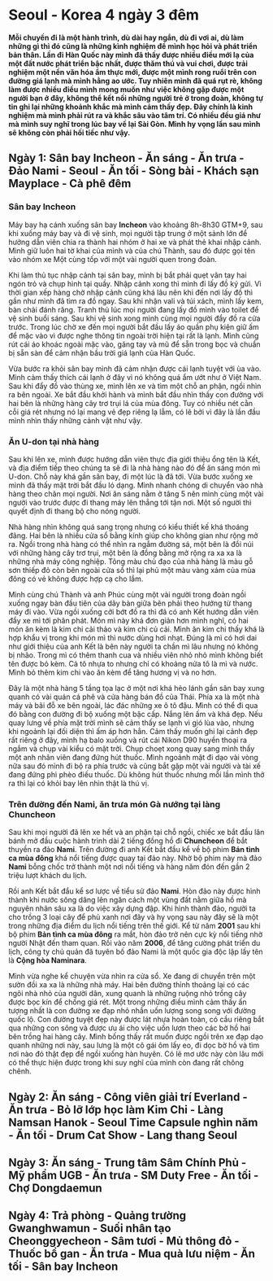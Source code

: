 # Seoul - Korea 4 ngày 3 đêm

**Mỗi chuyến đi là một hành trình, dù dài hay ngắn, dù đi vơi ai, dù làm những gì thì đó cũng là những kình nghiệm để mình học hỏi và phát triển bản thân. Lần đi Hàn Quốc này mình đã thấy được nhiều điều mới lạ của một đất nước phát triển bậc nhất, được thăm thú và vui chơi, được trải nghiệm một nền văn hóa ẩm thực mới, được một mình rong ruổi trên con đường giá lạnh mà mình hằng ao ước. Tuy nhiên mình đã quá rụt rè, không làm được nhiều điều mình mong muốn như việc không gặp được một người bạn ở đây, không thể kết nối những người trẻ ở trong đoàn, không tự tin ghi lại những khoảnh khắc mà mình cảm thấy đẹp. Đây chính là kinh nghiệm mà mình phải rút ra và khắc sâu vào tâm trí. Có nhiều đều giá như mà mình suy nghĩ trong lúc bay về lại Sài Gòn. Mình hy vọng lần sau mình sẽ không còn phải hối tiếc như vậy.**

## Ngày 1: Sân bay Incheon - Ăn sáng - Ăn trưa - Đảo Nami - Seoul - Ăn tối - Sòng bài - Khách sạn Mayplace - Cà phê đêm

### Sân bay Incheon

Máy bay hạ cánh xuống sân bay **Incheon** vào khoảng 8h-8h30 GTM+9, sau khi xuống máy bay và đi vệ sinh, mọi người tập trung ở một sảnh lớn để hưởng dẫn viên chia ra thành hai nhóm ở hai xe và phát thẻ khai nhập cảnh. Mình giữ luôn hai tờ khai của mình và của chú Thành, sau đó được gọi tên vào nhóm xe Một cùng tốp với một vài người quen trong đoàn.

Khi làm thủ tục nhập cảnh tại sân bay, mình bị bắt phải quẹt vân tay hai ngón trỏ và chụp hình tại quầy. Nhập cảnh xong thì mình đi lấy đồ ký gửi. Vì thời gian xếp hàng chờ nhập cảnh cũng khá lâu nên khi đến nơi lấy đồ thì gần như mình đã tìm ra đồ ngay. Sau khi nhận vali và túi xách, mình lấy kem, bàn chải đánh răng. Tranh thủ lúc mọi người đang lấy đồ mình vào toilet để vệ sinh buổi sáng. Sau khi vệ sinh xong mình cùng mọi người đẩy đồ ra cửa trước. Trong lúc chờ xe đến mọi người bắt đầu lấy áo quần phụ kiện giữ ấm để mặc vào vì được nghe thông tin ngoài trời hiện tại rất là lạnh. Mình cũng rút cái áo khoác ngoài mặc vào, găng tay và mũ để sẵn trong bọc và chuẩn bị sẵn sàn để cảm nhận bầu trời giá lạnh của Hàn Quốc.

Vừa bước ra khỏi sân bay mình đã cảm nhận được cái lạnh tuyệt với ùa vào. Mình cảm thấy thích cái lạnh ở đây vì nó không quá ẩm ướt như ở Việt Nam. Sau khi đẩy đồ vào thùng xe, mình lên xe và tìm một chỗ an phận, ngồi nhìn ra bên ngoài. Xe bắt đầu khởi hành và mình bắt đầu nhìn thấy con đường với hai bên là những hàng cây trơ trụi lá của mùa đông. Tuy có nhiều nét cằn cỗi giá rét nhưng nó lại mang vẻ đẹp riêng lạ lẫm, có lẽ bởi vì đây là lần đầu mình nhìn thấy những cảnh vật như vậy.

### Ăn U-don tại nhà hàng

Sau khi lên xe, mình được hướng dẫn viên thực địa giới thiệu ổng tên là Kết, và địa điểm tiếp theo chúng ta sẽ đi là nhà hàng nào đó để ăn sáng món mì U-don. Chỗ này khá gần sân bay, đi một lúc là đã tới. Vừa bước xuống xe mình đã thấy mặt trời bắt đầu ló dạng. Mình nhanh chóng di chuyển vào nhà hàng theo chân mọi người. Nơi ăn sáng nằm ở tâng 5 nên mình cùng một vài người vào trước được đi thang máy lên thẳng tới tận nơi. Một số người thì quyết định đi thang bộ cho nóng người.

Nhà hàng nhìn không quá sang trọng nhưng có kiểu thiết kế khá thoáng đãng. Hai bên là nhiều cửa sổ bằng kính giúp cho không gian như rộng mở ra. Ngồi trong nhà hàng có thể nhìn ra ngắm đường sá, một bên là đồi núi với những hàng cây trơ trụi, một bên là đồng bằng mở rộng ra xa xa là những nhà máy công nghiệp. Tông màu chủ đạo của nhà hàng là màu gỗ sơn thiếp đỏ còn bên ngoài cửa sổ thì lại phủ một màu vàng xám của mùa đông có vẻ không được hợp cạ cho lắm.

Mình cùng chú Thành và anh Phúc cùng một vài người trong đoàn ngồi xuống ngay bàn đầu tiên của dãy bàn giữa bên phải theo hướng từ thang máy đi vào. Vừa ngồi xuống cởi bớt đồ ra thì đã có anh Kết hướng dẫn viên đẩy xe mì tới phân phát. Món mì này khá đơn giản hơn mình nghĩ, có hai món ăn kèm là kim chi cải thảo và kim chi củ cải. Mình ăn kim chi thấy khá là hợp khẩu vị trong khi món mì thì nước dùng hơi nhạt. Đúng là mì có hơi dai như giới thiệu của anh Kết là bên này người ta chần mì lâu nhưng nó không bị nhão. Trong mì có thêm thanh cua và nhiều viên nhỏ nhỏ mình không biết tên được bỏ kèm. Cả tô nhựa to nhưng chỉ có khoảng nửa tô là mì và nước. Mình bỏ thêm kim chi vào ăn kèm để tăng hương vị và no hơn.

Đây là một nhà hàng 5 tầng tọa lạc ở một nơi khá hẻo lánh gần sân bay xung quanh có vài quán cá phê và cửa hàng bán đồ của Thái. Phía xa là một nhà máy và bãi đỗ xe bên ngoài, lác đác những xe ô tô đậu. Mình có thể đi qua đó bằng con đường đi bộ xuống một bậc cấp. Nắng lên ấm và khá đẹp. Nếu quay lưng về phía mặt trời mình sẽ cảm thấy se lạnh vì gió lùa vào, nhưng khi ngoảnh lại đối diện thì ấm áp hơn hẳn. Cảm thấy muốn ghi lại cảnh đẹp rất riêng ở đây, mình hạ balo xuống và rút cái Nikon D90 huyền thoại ra ngắm và chụp vài kiểu có mặt trời. Chụp choẹt xong quay sang mình thấy một anh nhân viên đang đứng hút thuốc. Mình ngoảnh mặt đi dạo vài vòng nữa sau đó mình đi bộ ra phía trước và cũng bắt gặp một vài người và tài xế đang đứng phì phèo điếu thuốc. Dù không hút thuốc nhưng mỗi lần mình thở ra thì lại có khỏi bay lên nhìn thật là thú vị.

### Trên đường đến Nami, ăn trưa món Gà nướng tại làng Chuncheon

Sau khi mọi người đã lên xe hết và an phận tại chỗ ngồi, chiếc xe bắt đầu lăn bánh mở đầu cuộc hành trình dài 2 tiếng đồng hồ đi **Chuncheon** để bắt thuyền ra đảo **Nami**. Trên đường đi anh Kết bắt đầu kể về bộ phim **Bán tình ca mùa đông** khá nổi tiếng được quay tại đảo này. Nhờ bộ phim này mà đảo **Nami** bỗng chốc trở thành một nơi nổi tiếng và hàng năm đón đến gần 2 triệu lượt khách du lịch.

Rồi anh Kết bắt đẩu kể sơ lược về tiểu sử đảo **Nami**. Hòn đảo này được hình thành khi nước sông dâng lên ngăn cách một vùng đất nằm giữa hồ mà nguyên nhân sâu xa là do việc xây dựng đập. Khi hình thành đảo, người ta cho trồng 3 loại cây để phủ xanh nơi đây và hy vọng sau này đây sẽ là một trong những địa điểm du lịch nổi tiếng trên thế giới. Kể từ năm **2001** sau khi bộ phim **Bản tình ca mùa đông** ra mắt, hòn đảo trở nên cực kỳ nổi tiếng nhờ người Nhật đến tham quan. Rồi vào năm **2006**, để tăng cường phát triển du lịch, công ty chủ quản đã tuyên bố đảo Nami là một quốc gia độc lập lấy tên là **Cộng hòa Naminara**.

Mình vừa nghe kể chuyện vừa nhìn ra cửa sổ. Xe đang di chuyển trên một sườn đồi xa xa là những nhà máy. Hai bên đường thỉnh thoảng lại có các ngôi nhà nhỏ của người dân, xung quanh là những ruộng nhỏ trồng cây được bọc kín để chống giá rét. Một trong những điều mình cảm thấy ấn tượng nhất là con đường xe đạp nhỏ nhắn uốn lượng song song với đường quốc lộ. Con đường tuyệt đẹp này được lát nhựa hoàn toàn, có cầu riêng bắt qua những con sông và được ưu ái cho việc uốn lượn theo các bờ hồ hai bên trồng hai hàng cây. Mình bống thấy rất muốn được ngồi trên xe đạp dạo quanh những nơi này, sau lưng là một cô gái ôm lấy eo, đi dọc bờ hồ và tìm nơi nào đó thật đẹp để ngồi xuống hàn huyên. Có lẽ mơ ước này còn lâu mới có thể thực hiện được trong khi suy nghĩ của mình còn đang rất chông chênh.

## Ngày 2: Ăn sáng - Công viên giải trí Everland - Ăn trưa - Bỏ lỡ lớp học làm Kim Chi - Làng Namsan Hanok - Seoul Time Capsule nghìn năm - Ăn tối - Drum Cat Show - Lang thang Seoul

## Ngày 3: Ăn sáng - Trung tâm Sâm Chính Phủ - Mỹ phẩm UGB - Ăn trưa - SM Duty Free - Ăn tối - Chợ Dongdaemun

## Ngày 4: Trả phòng - Quảng trường Gwanghwamun - Suối nhân tạo Cheonggyecheon - Sâm tươi - Mủ thông đỏ - Thuốc bổ gan - Ăn trưa - Mua quà lưu niệm - Ăn tối - Sân bay Incheon
